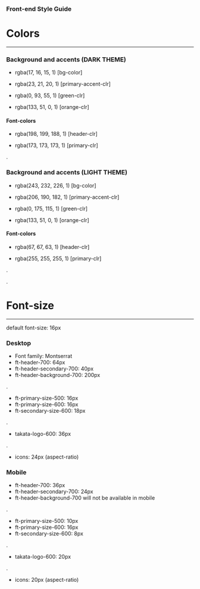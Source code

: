 ### Front-end Style Guide

# Colors

---

### Background and accents (DARK THEME)

- rgba(17, 16, 15, 1) [bg-color]

- rgba(23, 21, 20, 1) [primary-accent-clr]

- rgba(0, 93, 55, 1) [green-clr]

- rgba(133, 51, 0, 1) [orange-clr]

#### Font-colors

- rgba(198, 199, 188, 1) [header-clr]

- rgba(173, 173, 173, 1) [primary-clr]

.

### Background and accents (LIGHT THEME)

- rgba(243, 232, 226, 1) [bg-color]

- rgba(206, 190, 182, 1) [primary-accent-clr]

- rgba(0, 175, 115, 1) [green-clr]

- rgba(133, 51, 0, 1) [orange-clr]

#### Font-colors

- rgba(67, 67, 63, 1) [header-clr]

- rgba(255, 255, 255, 1) [primary-clr]

.

<!-- Font sizes -->

.

# Font-size

---

default font-size: 16px

### Desktop

- Font family: Montserrat
- ft-header-700: 64px
- ft-header-secondary-700: 40px
- ft-header-background-700: 200px

.

- ft-primary-size-500: 16px
- ft-primary-size-600: 16px
- ft-secondary-size-600: 18px

.

- takata-logo-600: 36px

.

- icons: 24px (aspect-ratio)

### Mobile

- ft-header-700: 36px
- ft-header-secondary-700: 24px
- ft-header-background-700 will not be available in mobile

.

- ft-primary-size-500: 10px
- ft-primary-size-600: 16px
- ft-secondary-size-600: 8px

.

- takata-logo-600: 20px

.

- icons: 20px (aspect-ratio)
